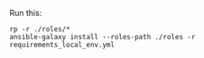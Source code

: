 Run this:
  
    rp -r ./roles/*
    ansible-galaxy install --roles-path ./roles -r requirements_local_env.yml
